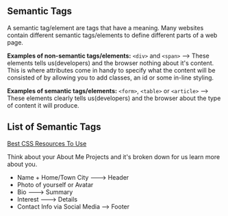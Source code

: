 ## Semantic Tags 

A semantic tag/element are tags that have a meaning. Many websites contain different semantic tags/elements to define different parts of a web page. 

**Examples of non-semantic tags/elements:**
`<div>` and  `<span>` --> These elements tells us(developers) and the browser nothing about it's content. This is where attributes come in handy to specify what the content will be consisted of by allowing you to add classes, an id or some in-line styling. 

**Examples of semantic tags/elements:**
`<form>`, `<table>` or `<article>` --> These elements clearly tells us(developers) and the browser about the type of content it will produce. 


## List of Semantic Tags
[Best CSS Resources To Use](https://github.com/twilsonpierce/DisruptHarlemCode/tree/master/intro_to_css)



Think about your About Me Projects and it's broken down for us learn more about you. 

* Name +  Home/Town City ---> Header 
* Photo of yourself or Avatar 
* Bio  ---> Summary 
* Interest  ---> Details 
* Contact Info via Social Media --> Footer 



